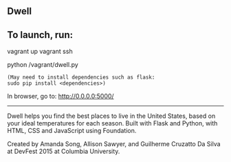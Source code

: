 Dwell
-----

To launch, run:
---------------
vagrant up
vagrant ssh

python /vagrant/dwell.py

    (May need to install dependencies such as flask:
    sudo pip install <dependencies>)

In browser, go to: http://0.0.0.0:5000/

-----
Dwell helps you find the best places to live in the United States, based on your ideal temperatures for each season. Built with Flask and Python, with HTML, CSS and JavaScript using Foundation. 

Created by Amanda Song, Allison Sawyer, and Guilherme Cruzatto Da Silva at DevFest 2015 at Columbia University.
